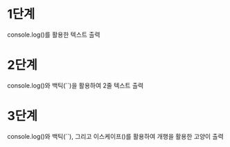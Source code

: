 # 1단계
console.log()를 활용한 텍스트 출력

# 2단계
console.log()와 백틱(``)을 활용하여 2줄 텍스트 출력

# 3단계
console.log()와 백틱(``), 그리고 이스케이프(\)를 활용하여 개행을 활용한 고양이 출력

#